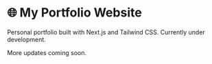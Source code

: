 # 🌐 My Portfolio Website

Personal portfolio built with Next.js and Tailwind CSS.
Currently under development.

More updates coming soon.
